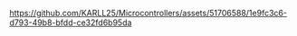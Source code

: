 

https://github.com/KARLL25/Microcontrollers/assets/51706588/1e9fc3c6-d793-49b8-bfdd-ce32fd6b95da

